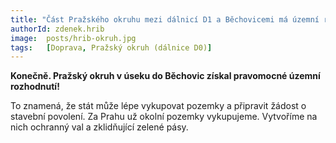 ```yaml
---
title: "Část Pražského okruhu mezi dálnicí D1 a Běchovicemi má územní rozhodnutí"
authorId: zdenek.hrib
image: 	posts/hrib-okruh.jpg
tags:   [Doprava, Pražský okruh (dálnice D0)]
---
```


**Konečně. Pražský okruh v úseku do Běchovic získal pravomocné územní rozhodnutí!**

To znamená, že stát může lépe vykupovat pozemky a připravit žádost o stavební povolení. Za Prahu už okolní pozemky vykupujeme. Vytvoříme na nich ochranný val a zklidňující zelené pásy.


